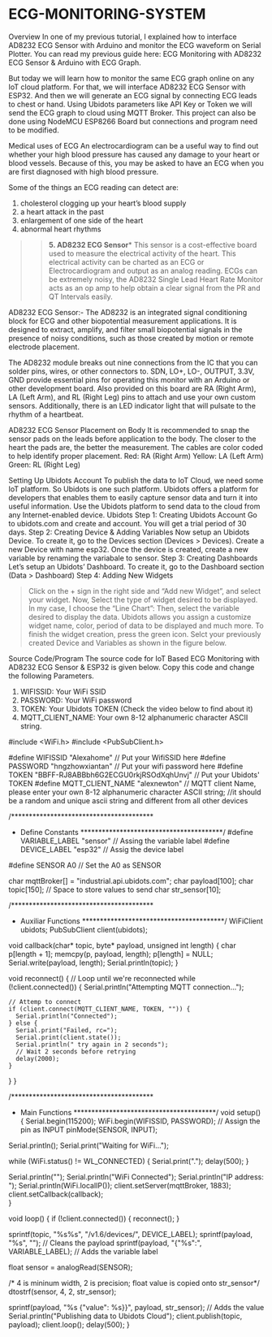 # ECG-MONITORING-SYSTEM
Overview
In one of my previous tutorial, I explained how to interface AD8232 ECG Sensor with Arduino and monitor the ECG waveform on Serial Plotter. You can read my previous guide here: ECG Monitoring with AD8232 ECG Sensor & Arduino with ECG Graph.

But today we will learn how to monitor the same ECG graph online on any IoT cloud platform. For that, we will interface AD8232 ECG Sensor with ESP32. And then we will generate an ECG signal by connecting ECG leads to chest or hand. Using Ubidots parameters like API Key or Token we will send the ECG graph to cloud using MQTT Broker. This project can also be done using NodeMCU ESP8266 Board but connections and program need to be modified.

Medical uses of ECG
An electrocardiogram can be a useful way to find out whether your high blood pressure has caused any damage to your heart or blood vessels. Because of this, you may be asked to have an ECG when you are first diagnosed with high blood pressure.

Some of the things an ECG reading can detect are:
1. cholesterol clogging up your heart’s blood supply
2. a heart attack in the past
3. enlargement of one side of the heart
4. abnormal heart rhythms


>> **5. AD8232 ECG Sensor***
This sensor is a cost-effective board used to measure the electrical activity of the heart. This electrical activity can be charted as an ECG or Electrocardiogram and output as an analog reading. ECGs can be extremely noisy, the AD8232 Single Lead Heart Rate Monitor acts as an op amp to help obtain a clear signal from the PR and QT Intervals easily.

AD8232 ECG Sensor:-
The AD8232 is an integrated signal conditioning block for ECG and other biopotential measurement applications. It is designed to extract, amplify, and filter small biopotential signals in the presence of noisy conditions, such as those created by motion or remote electrode placement.

The AD8232 module breaks out nine connections from the IC that you can solder pins, wires, or other connectors to. SDN, LO+, LO-, OUTPUT, 3.3V, GND provide essential pins for operating this monitor with an Arduino or other development board. Also provided on this board are RA (Right Arm), LA (Left Arm), and RL (Right Leg) pins to attach and use your own custom sensors. Additionally, there is an LED indicator light that will pulsate to the rhythm of a heartbeat.

AD8232 ECG Sensor Placement on Body
It is recommended to snap the sensor pads on the leads before application to the body. The closer to the heart the pads are, the better the measurement. The cables are color coded to help identify proper placement.
Red: RA (Right Arm)
Yellow: LA (Left Arm)
Green: RL (Right Leg)


Setting Up Ubidots Account
To publish the data to IoT Cloud, we need some IoT platform. So Ubidots is one such platform. Ubidots offers a platform for developers that enables them to easily capture sensor data and turn it into useful information. Use the Ubidots platform to send data to the cloud from any Internet-enabled device.
Ubidots
Step 1: Creating Ubidots Account
Go to ubidots.com and create and account. You will get a trial period of 30 days.
Step 2: Creating Device & Adding Variables
Now setup an Ubidots Device. To create it, go to the Devices section (Devices > Devices). Create a new Device with name esp32.
Once the device is created, create a new variable by renaming the variabale to sensor.
Step 3: Creating Dashboards
Let’s setup an Ubidots’ Dashboard. To create it, go to the Dashboard section (Data > Dashboard)
Step 4: Adding New Widgets

> Click on the + sign in the right side and “Add new Widget”, and select your widget.
> Now, Select the type of widget desired to be displayed. In my case, I choose the “Line Chart”:
> Then, select the variable desired to display the data. Ubidots allows you assign a customize widget name, color, period of data to be displayed and much more. To finish the widget creation, press the green icon.
> Selct your previously created Device and Variables as shown in the figure below.

Source Code/Program
The source code for IoT Based ECG Monitoring with AD8232 ECG Sensor & ESP32 is given below. Copy this code and change the following Parameters.

1. WIFISSID:</strong> Your WiFi SSID
2. PASSWORD:</strong> Your WiFi password
3. TOKEN:</strong> Your Ubidots TOKEN (Check the video below to find about it)
4. MQTT_CLIENT_NAME:</strong> Your own 8-12 alphanumeric character ASCII string.

 
#include <WiFi.h>
#include <PubSubClient.h>
 
#define WIFISSID "Alexahome" // Put your WifiSSID here
#define PASSWORD "hngzhowxiantan" // Put your wifi password here
#define TOKEN "BBFF-RJ8ABBbh6G2ECGU0rkjRSOdXqhUnvj" // Put your Ubidots' TOKEN
#define MQTT_CLIENT_NAME "alexnewton" // MQTT client Name, please enter your own 8-12 alphanumeric character ASCII string; 
                                           //it should be a random and unique ascii string and different from all other devices
 
/****************************************
 * Define Constants
 ****************************************/
#define VARIABLE_LABEL "sensor" // Assing the variable label
#define DEVICE_LABEL "esp32" // Assig the device label
 
#define SENSOR A0 // Set the A0 as SENSOR
 
char mqttBroker[]  = "industrial.api.ubidots.com";
char payload[100];
char topic[150];
// Space to store values to send
char str_sensor[10];
 
/****************************************
 * Auxiliar Functions
 ****************************************/
WiFiClient ubidots;
PubSubClient client(ubidots);
 
void callback(char* topic, byte* payload, unsigned int length) {
  char p[length + 1];
  memcpy(p, payload, length);
  p[length] = NULL;
  Serial.write(payload, length);
  Serial.println(topic);
}
 
void reconnect() {
  // Loop until we're reconnected
  while (!client.connected()) {
    Serial.println("Attempting MQTT connection...");
    
    // Attemp to connect
    if (client.connect(MQTT_CLIENT_NAME, TOKEN, "")) {
      Serial.println("Connected");
    } else {
      Serial.print("Failed, rc=");
      Serial.print(client.state());
      Serial.println(" try again in 2 seconds");
      // Wait 2 seconds before retrying
      delay(2000);
    }
  }
}
 
/****************************************
 * Main Functions
 ****************************************/
void setup() {
  Serial.begin(115200);
  WiFi.begin(WIFISSID, PASSWORD);
  // Assign the pin as INPUT 
  pinMode(SENSOR, INPUT);
 
  Serial.println();
  Serial.print("Waiting for WiFi...");
  
  while (WiFi.status() != WL_CONNECTED) {
    Serial.print(".");
    delay(500);
  }
  
  Serial.println("");
  Serial.println("WiFi Connected");
  Serial.println("IP address: ");
  Serial.println(WiFi.localIP());
  client.setServer(mqttBroker, 1883);
  client.setCallback(callback);  
}
 
void loop() {
  if (!client.connected()) {
    reconnect();
  }
 
  sprintf(topic, "%s%s", "/v1.6/devices/", DEVICE_LABEL);
  sprintf(payload, "%s", ""); // Cleans the payload
  sprintf(payload, "{\"%s\":", VARIABLE_LABEL); // Adds the variable label
  
  float sensor = analogRead(SENSOR); 
  
  /* 4 is mininum width, 2 is precision; float value is copied onto str_sensor*/
  dtostrf(sensor, 4, 2, str_sensor);
  
  sprintf(payload, "%s {\"value\": %s}}", payload, str_sensor); // Adds the value
  Serial.println("Publishing data to Ubidots Cloud");
  client.publish(topic, payload);
  client.loop();
  delay(500);
}

